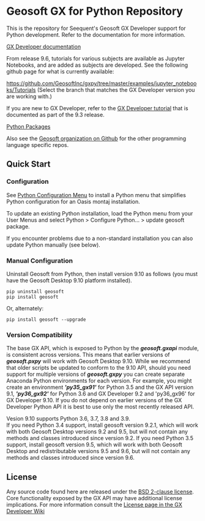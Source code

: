 # Geosoft GX for Python Repository

This is the repository for Seequent's Geosoft GX Developer support for Python development. Refer to the documentation for more information.

[GX Developer documentation](https://geosoftgxdev.atlassian.net/wiki/display/GD/Python+in+GX+Developer)

From release 9.6, tutorials for various subjects are available as Jupyter Notebooks, and are added as subjects are developed.  See the following github page for what is currently available:

https://github.com/GeosoftInc/gxpy/tree/master/examples/jupyter_notebooks/Tutorials
(Select the branch that matches the GX Developer version you are working with.)

If you are new to GX Developer, refer to the [GX Developer tutorial](https://geosoftgxdev.atlassian.net/wiki/spaces/GXD93/pages/103153671/Python+Tutorial+for+Geosoft+GX+Developer) that is documented as part of the 9.3 release.

[Python Packages](https://github.com/GeosoftInc/gxpy/wiki)

Also see the [Geosoft organization on Github](https://github.com/GeosoftInc) for the other programming language specific repos.

Quick Start
-----------

### Configuration ###

See [Python Configuration Menu](https://github.com/GeosoftInc/gxpy/wiki/Python-menu-for-Geosoft-Desktop) to install a Python menu that simplifies Python configuration for an Oasis montaj installation.

To update an existing Python installation, load the Python menu from your User Menus and select Python > Configure Python... > update geosoft package.

If you encounter problems due to a non-standard installation you can also update Python manually (see below).  

### Manual Configuration ###

Uninstall Geosoft from Python, then install version 9.10 as follows (you must have the Geosoft Desktop 9.10 platform installed).

```
pip uninstall geosoft
pip install geosoft
```

Or, alternately:

```
pip install geosoft --upgrade
```

### Version Compatibility ###
The base GX API, which is exposed to Python by the ___geosoft.gxapi___ module, is consistent across versions. This means that earlier versions of ___geosoft.pxpy___ will work with Geosoft Desktop 9.10. While we recommend that older scripts be updated to conform to the 9.10 API, should you need support for multiple versions of ___geosoft.gxpy___ you can create separate Anaconda Python environments for each version. For example, you might create an environment ___'py35_gx91'___ for Python 3.5 and the GX API version 9.1, ___'py36_gx92'___ for Python 3.6 and GX Developer 9.2 and 'py36_gx96' for GX Developer 9.10. If you do not depend on earlier versions of the GX Developer Python API it is best to use only the most recently released API.

Vesion 9.10 supports Python 3.6, 3.7, 3.8 and 3.9.  
If you need Python 3.4 support, install geosoft version 9.2.1, which will work with both Geosoft Desktop versions 9.2 and 9.5, but will not contain any methods and classes introduced since version 9.2. 
If you need Python 3.5 support, install geosoft version 9.5, which will work with both Geosoft Desktop and redistributable versions 9.5 and 9.6, but will not contain any methods and classes introduced since version 9.6.

License
-------

Any source code found here are released under the [BSD 2-clause license](https://github.com/GeosoftInc/gxpy/blob/master/LICENSE). Core functionality exposed by the GX API may have additional license implications. For more information consult the [License page in the GX Developer Wiki](https://geosoftgxdev.atlassian.net/wiki/spaces/GD/pages/2359406/License)
